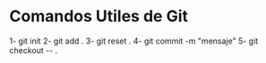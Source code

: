 # Comandos Utiles de Git


1- git init
2- git add .
3- git reset .
4- git commit -m "mensaje"
5- git checkout -- .